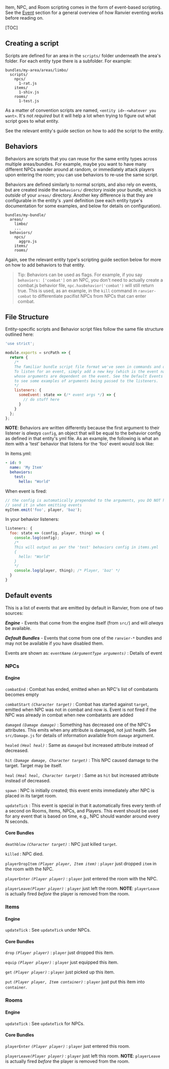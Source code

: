 Item, NPC, and Room scripting comes in the form of event-based scripting. See the [Event](../input_events/) section for a general overview
of how Ranvier eventing works before reading on.

[TOC]

## Creating a script

Scripts are defined for an area in the `scripts/` folder underneath the area's folder. For each entity type there is a
subfolder. For example:

```
bundles/my-area/areas/limbo/
  scripts/
    npcs/
      1-rat.js
    items/
      1-shiv.js
    rooms/
      1-test.js
```

As a matter of convention scripts are named, `<entity id>-<whatever you want>`. It's not _required_ but it will help a
lot when trying to figure out what script goes to what entity.

See the relevant entity's guide section on how to add the script to the entity.

## Behaviors

Behaviors are scripts that you can reuse for the same entity types across multiple areas/bundles. For example, maybe you
want to have many different NPCs wander around at random, or immediately attack players upon entering the room; you can
use behaviors to re-use the same script.

Behaviors are defined similarly to normal scripts, and also rely on events, but are created inside the `behaviors/` directory inside your
bundle, which is _outside_ of your `areas/` directory. Another key difference is that they are configurable in the entity's .yaml definition (see each entity type's documentation for some examples, and below for details on configuration).

```
bundles/my-bundle/
  areas/
    limbo/
    ...
  behaviors/
    npcs/
      aggro.js
    items/
    rooms/
```

Again, see the relevant entity type's scripting guide section below for more on how to add behaviors to that entity.

> Tip: Behaviors can be used as flags. For example, if you say `behaviors: ['combat']` on an NPC, you don't need to
> actually create a combat.js behavior file, `npc.hasBehavior('combat')` will still return true. This is used, as an
> example, in the `kill` command in `ranvier-combat` to differentiate pacifist NPCs from NPCs that can enter combat.

## File Structure

Entity-specific scripts and Behavior script files follow the same file structure outlined here:

```javascript
'use strict';

module.exports = srcPath => {
  return {
    /*
    The familiar bundle script file format we've seen in commands and quests returns here.
    To listen for an event, simply add a new key (which is the event name) to 'listeners'. The value for each listener is a closure accepting GameState (seen here as state, see the Ranvier server executable for more) and returning a function
    whose arguments are dependent on the event. See the Default Events section below for
    to see some examples of arguments being passed to the listeners.
    */
    listeners: {
      someEvent: state => (/* event args */) => {
        // do stuff here
      }
    }
  };
};
```

**NOTE**: Behaviors are written differently because the first argument to their listener is
_always_ `config`, an object that will be equal to the behavior config as defined in that
entity's yml file. As an example, the following is what an item with a 'test' behavior
that listens for the 'foo' event would look like:

In items.yml:
```yaml
- id: 9
  name: 'My Item'
  behaviors:
    test:
      hello: "World"
```

When event is fired:
```javascript
// the config is automatically prepended to the arguments, you DO NOT have to manually
// send it in when emitting events
myItem.emit('foo', player, 'baz');
```

In your behavior listeners:
```javascript
listeners: {
  foo: state => (config, player, thing) => {
    console.log(config);
    /*
    This will output as per the 'test' behaviors config in items.yml
    {
      hello: "World"
    }
    */
    console.log(player, thing); /* Player, 'baz' */
  }
}
```

## Default events

This is a list of events that are emitted by default in Ranvier, from one of two sources:

***Engine*** - Events that come from the engine itself (from `src/`) and will _always_ be available.

***Default Bundles*** - Events that come from one of the `ranvier-*` bundles and may not be available if you have disabled them.

Events are shown as:
`eventName` _`(ArgumentType arguments)`_
:    Details of event

### NPCs

#### Engine

`combatEnd`
:    Combat has ended, emitted when an NPC's list of combatants becomes empty

`combatStart` _`(Character target)`_
:    Combat has started against `target`, emitted when NPC was not in combat and now is. Event is _not_ fired if the NPC
was already in combat when new combatants are added

`damaged` _`(Damage damage)`_
:    Something has decreased one of the NPC's attributes. This emits when any attribute is damaged, not just health. See `src/Damage.js`
for details of information available from `damage` argument.

`healed` _`(Heal heal)`_
:    Same as `damaged` but increased attribute instead of decreased.

`hit` _`(Damage damage, Character target)`_
:    This NPC caused damage to the target. Target may be itself.

`heal` _`(Heal heal, Character target)`_
:    Same as `hit` but increased attribute instead of decreased.

`spawn`
:    NPC is initially created; this event emits immediately after NPC is placed in its target room.

`updateTick`
:    This event is special in that it automatically fires every tenth of a second on Rooms, Items, NPCs, and Players.
This event should be used for any event that is based on time, e.g., NPC should wander around every N seconds.

#### Core Bundles

`deathblow` _`(Character target)`_
:    NPC just killed `target`.

`killed`
:    NPC died.

`playerDropItem` _`(Player player, Item item)`_
:    `player` just dropped `item` in the room with the NPC.

`playerEnter` _`(Player player)`_
:    `player` just entered the room with the NPC.

`playerLeave`_`(Player player)`_
:    `player` just left the room. **NOTE**: `playerLeave` is actually fired _before_ the player is removed from the room.

### Items

#### Engine

`updateTick`
:    See `updateTick` under NPCs.

#### Core Bundles

`drop` _`(Player player)`_
:    `player` just dropped this item.

`equip` _`(Player player)`_
:    `player` just equipped this item.

`get` _`(Player player)`_
:    `player` just picked up this item.

`put` _`(Player player, Item container)`_
:    `player` just put this item into `container`.

### Rooms

#### Engine

`updateTick`
:    See `updateTick` for NPCs.

#### Core Bundles

`playerEnter` _`(Player player)`_
:    `player` just entered this room.

`playerLeave`_`(Player player)`_
:    `player` just left this room. **NOTE**: `playerLeave` is actually fired _before_ the player is removed from the room.
